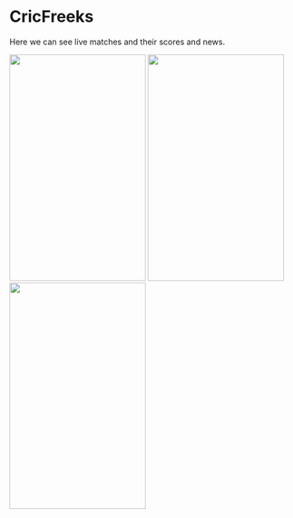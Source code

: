 # CricFreeks
Here we can see live matches and their scores and news.


<img src="https://github.com/mayankgupta13593/CricFreeks/blob/master/images/device-2017-05-02-161911.png" height="400" width="240"/>    <img src="https://github.com/mayankgupta13593/CricFreeks/blob/master/images/device-2017-05-02-162030.png" height="400" width="240"/>    <img src="https://github.com/mayankgupta13593/CricFreeks/blob/master/images/device-2017-05-02-162039.png" height="400" width="240"/>

